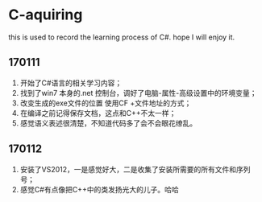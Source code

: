 # C-aquiring
this is used to record the learning process of C#. hope I will enjoy it.
## 170111
1. 开始了C#语言的相关学习内容；
2. 找到了win7 本身的.net 控制台，调好了电脑-属性-高级设置中的环境变量；
3. 改变生成的exe文件的位置 使用CF +文件地址的方式；
4. 在编译之前记得保存文档，这点和C++不太一样；
5. 感觉语义表述很清楚，不知道代码多了会不会眼花缭乱。

## 170112
1. 安装了VS2012，一是感觉好大，二是收集了安装所需要的所有文件和序列号；
2. 感觉C#有点像把C++中的类发扬光大的儿子。哈哈
